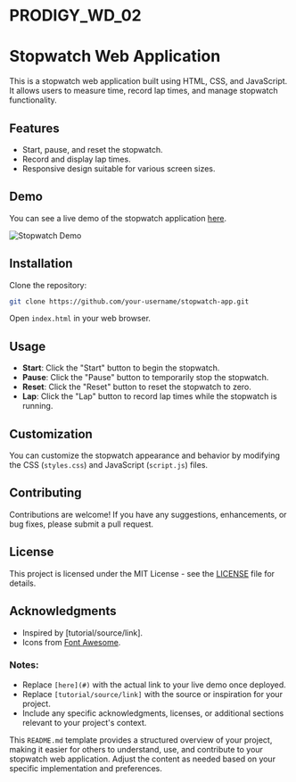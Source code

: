 # PRODIGY_WD_02

# Stopwatch Web Application

This is a stopwatch web application built using HTML, CSS, and JavaScript. It allows users to measure time, record lap times, and manage stopwatch functionality.

## Features

- Start, pause, and reset the stopwatch.
- Record and display lap times.
- Responsive design suitable for various screen sizes.

## Demo

You can see a live demo of the stopwatch application [here](#).

![Stopwatch Demo](demo.png)

## Installation

Clone the repository:

```bash
git clone https://github.com/your-username/stopwatch-app.git

````

Open `index.html` in your web browser.

Usage
-----

*   **Start**: Click the "Start" button to begin the stopwatch.
*   **Pause**: Click the "Pause" button to temporarily stop the stopwatch.
*   **Reset**: Click the "Reset" button to reset the stopwatch to zero.
*   **Lap**: Click the "Lap" button to record lap times while the stopwatch is running.

Customization
-------------

You can customize the stopwatch appearance and behavior by modifying the CSS (`styles.css`) and JavaScript (`script.js`) files.

Contributing
------------

Contributions are welcome! If you have any suggestions, enhancements, or bug fixes, please submit a pull request.

License
-------

This project is licensed under the MIT License - see the [LICENSE](LICENSE) file for details.

Acknowledgments
---------------

*   Inspired by \[tutorial/source/link\].
*   Icons from [Font Awesome](https://fontawesome.com/).



### Notes:
- Replace `[here](#)` with the actual link to your live demo once deployed.
- Replace `[tutorial/source/link]` with the source or inspiration for your project.
- Include any specific acknowledgments, licenses, or additional sections relevant to your project's context.

This `README.md` template provides a structured overview of your project, making it easier for others to understand, use, and contribute to your stopwatch web application. Adjust the content as needed based on your specific implementation and preferences.
```
